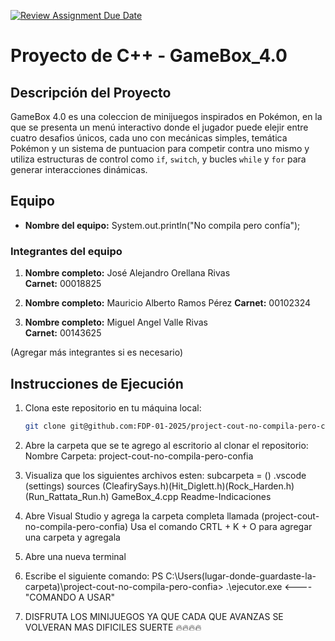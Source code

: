 [![Review Assignment Due Date](https://classroom.github.com/assets/deadline-readme-button-22041afd0340ce965d47ae6ef1cefeee28c7c493a6346c4f15d667ab976d596c.svg)](https://classroom.github.com/a/mi1WNrHU)
# Proyecto de C++ - GameBox_4.0

## Descripción del Proyecto

GameBox 4.0 es una coleccion de minijuegos inspirados en Pokémon, en la que se presenta un menú interactivo donde el jugador puede elejir entre cuatro desafios únicos, cada uno con mecánicas simples, temática Pokémon y un sistema de puntuacion para competir contra uno mismo y utiliza estructuras de control como `if`, `switch`, y bucles `while` y `for` para generar interacciones dinámicas.


## Equipo

- **Nombre del equipo:** System.out.println("No compila pero confía");

### Integrantes del equipo

1. **Nombre completo:** José Alejandro Orellana Rivas  
   **Carnet:** 00018825

2. **Nombre completo:** Mauricio Alberto Ramos Pérez
   **Carnet:** 00102324

3. **Nombre completo:** Miguel Angel Valle Rivas   
   **Carnet:** 00143625

(Agregar más integrantes si es necesario)

## Instrucciones de Ejecución

1. Clona este repositorio en tu máquina local:
   ```bash
   git clone git@github.com:FDP-01-2025/project-cout-no-compila-pero-confia.git

2. Abre la carpeta que se te agrego al escritorio al clonar el repositorio:
Nombre Carpeta: project-cout-no-compila-pero-confia

3. Visualiza que los siguientes archivos esten:      subcarpeta = ()
.vscode (settings)
sources (CleafirySays.h)(Hit_Diglett.h)(Rock_Harden.h)(Run_Rattata_Run.h)
GameBox_4.cpp
Readme-Indicaciones

4. Abre Visual Studio y agrega la carpeta completa llamada (project-cout-no-compila-pero-confia)
Usa el comando CRTL + K + O para agregar una carpeta y agregala

5. Abre una nueva terminal

6. Escribe el siguiente comando:
PS C:\Users\(lugar-donde-guardaste-la-carpeta)\project-cout-no-compila-pero-confia> .\ejecutor.exe  <---- "COMANDO A USAR"

7. DISFRUTA LOS MINIJUEGOS YA QUE CADA QUE AVANZAS SE VOLVERAN MAS DIFICILES SUERTE 🔥🔥🔥🔥
